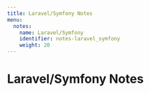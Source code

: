 ```yaml
---
title: Laravel/Symfony Notes
menu:
  notes:
    name: Laravel/Symfony
    identifier: notes-laravel_symfony
    weight: 20
---
```

# Laravel/Symfony Notes

